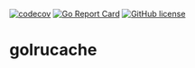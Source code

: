 [![codecov](https://codecov.io/gh/rrangith/golrucache/branch/master/graph/badge.svg)](https://codecov.io/gh/rrangith/golrucache)
[![Go Report Card](https://goreportcard.com/badge/github.com/rrangith/golrucache)](https://goreportcard.com/report/github.com/rrangith/golrucache)
[![GitHub license](https://img.shields.io/github/license/rrangith/golrucache)](https://github.com/rrangith/golrucache/blob/master/LICENSE)
# golrucache

